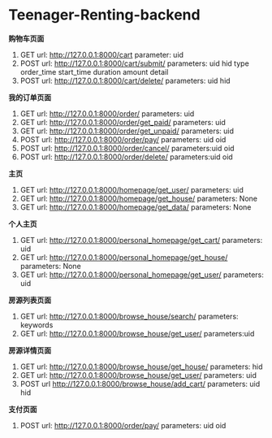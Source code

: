 # Teenager-Renting-backend
**购物车页面**

1. GET url: http://127.0.0.1:8000/cart   parameter: uid
2. POST url: http://127.0.0.1:8000/cart/submit/  parameters: uid hid type order_time start_time duration amount detail
3. POST url: http://127.0.0.1:8000/cart/delete/  parameters: uid hid


**我的订单页面**

1. GET url: http://127.0.0.1:8000/order/  parameters: uid
2. GET url: http://127.0.0.1:8000/order/get_paid/  parameters: uid
3. GET url: http://127.0.0.1:8000/order/get_unpaid/  parameters: uid
4. POST url: http://127.0.0.1:8000/order/pay/  parameters: uid oid
5. POST url: http://127.0.0.1:8000/order/cancel/  parameters:uid oid
6. POST url: http://127.0.0.1:8000/order/delete/  parameters:uid oid

**主页**

1. GET url: http://127.0.0.1:8000/homepage/get_user/  parameters: uid
2. GET url: http://127.0.0.1:8000/homepage/get_house/  parameters: None
3. GET url: http://127.0.0.1:8000/homepage/get_data/  parameters: None


**个人主页**

1. GET url: http://127.0.0.1:8000/personal_homepage/get_cart/  parameters: uid
2. GET url: http://127.0.0.1:8000/personal_homepage/get_house/  parameters: None
3. GET url: http://127.0.0.1:8000/personal_homepage/get_user/  parameters: uid


**房源列表页面**

1. GET url: http://127.0.0.1:8000/browse_house/search/  parameters: keywords
2. GET url: http://127.0.0.1:8000/browse_house/get_user/ parameters:uid


**房源详情页面**

1. GET url: http://127.0.0.1:8000/browse_house/get_house/  parameters: hid
2. GET url: http://127.0.0.1:8000/browse_house/get_user/  parameters: uid
3. POST url http://127.0.0.1:8000/browse_house/add_cart/  parameters: uid hid

**支付页面**

1. POST url: http://127.0.0.1:8000/order/pay/  parameters: uid oid